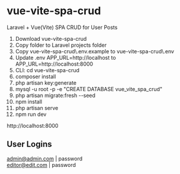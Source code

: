 # vue-vite-spa-crud
Laravel + Vue(Vite) SPA CRUD for User Posts

1. Download vue-vite-spa-crud
2. Copy folder to Laravel projects folder
3. Copy vue-vite-spa-crud\\.env.example to vue-vite-spa-crud\\.env
4. Update .env APP_URL=http://localhost to APP_URL=http://localhost:8000
5. CLI: cd vue-vite-spa-crud
6. composer install
7. php artisan key:generate
8. mysql -u root -p -e "CREATE DATABASE vue_vite_spa_crud"
9. php artisan migrate:fresh --seed
10. npm install
11. php artisan serve
12. npm run dev

http://localhost:8000

User Logins
-----------
admin@admin.com  |  password
<br>
editor@edit.com  |  password
